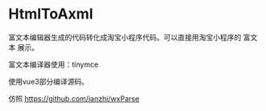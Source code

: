 # HtmlToAxml

富文本编辑器生成的代码转化成淘宝小程序代码。可以直接用淘宝小程序的 富文本<rich-text> 展示。

富文本编译器使用：tinymce

使用vue3部分编译源码。

仿照 https://github.com/ianzhi/wxParse